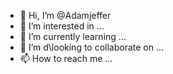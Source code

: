 - 👋 Hi, I’m @Adamjeffer
- 👀 I’m interested in ...
- 🌱 I’m currently learning ...
- 💞️ I’m d\looking to collaborate on ...
- 📫 How to reach me ...

<!---
Adamjeffer/Adamjeffer is a ✨ special ✨ repository because its `README.md` (this file) appears on your GitHub profile.
You can click the Preview link to take a look at your changes.
--->
